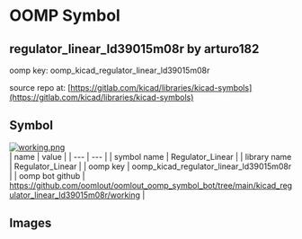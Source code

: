 # OOMP Symbol  
## regulator_linear_ld39015m08r  by arturo182  
  
oomp key: oomp_kicad_regulator_linear_ld39015m08r  
  
source repo at: [https://gitlab.com/kicad/libraries/kicad-symbols](https://gitlab.com/kicad/libraries/kicad-symbols)  
## Symbol  
  
[![working.png](working_600.png)](working.png)  
| name | value | 
| --- | --- | 
| symbol name | Regulator_Linear | 
| library name | Regulator_Linear | 
| oomp key | oomp_kicad_regulator_linear_ld39015m08r | 
| oomp bot github | https://github.com/oomlout/oomlout_oomp_symbol_bot/tree/main/kicad_regulator_linear_ld39015m08r/working | 
## Images  
